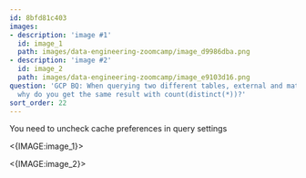 ```yaml
---
id: 8bfd81c403
images:
- description: 'image #1'
  id: image_1
  path: images/data-engineering-zoomcamp/image_d9986dba.png
- description: 'image #2'
  id: image_2
  path: images/data-engineering-zoomcamp/image_e9103d16.png
question: 'GCP BQ: When querying two different tables, external and materialized,
  why do you get the same result with count(distinct(*))?'
sort_order: 22
---
```


You need to uncheck cache preferences in query settings

<{IMAGE:image_1}>

<{IMAGE:image_2}>